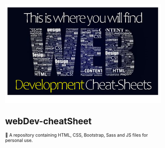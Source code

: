 ![poster](poster.png)
# webDev-cheatSheet
📢 A repository containing HTML, CSS, Bootstrap, Sass and JS files for personal use.
